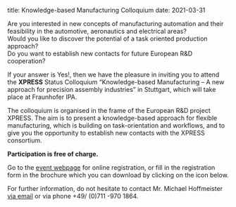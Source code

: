 title: Knowledge-based Manufacturing Colloquium
date: 2021-03-31

Are you interested in new concepts of manufacturing automation and their feasibility in the automotive, aeronautics and electrical areas?   
Would you like to discover the potential of a task oriented production approach?   
Do you want to establish new contacts for future European R&D cooperation?
<!--break-->
If your answer is Yes!, then we have the pleasure in inviting you to attend the **XPRESS** Status Colloquium “Knowledge-based Manufacturing – A new approach for precision assembly industries” in Stuttgart, which will take place at Fraunhofer IPA.   
  
The colloquium is organised in the frame of the European R&D project XPRESS. The aim is to present a knowledge-based approach for flexible manufacturing, which is building on task-orientation and workflows, and to give you the opportunity to establish new contacts with the XPRESS consortium. 
  
**Participation is free of charge.** 

Go to the [event webpage](http://www.ipa.fraunhofer.de/index.php?id=1332&L=2) for online registration, or fill in the registration form in the brochure which you can download by clicking on the icon below. 

For further information, do not hesitate to contact Mr. Michael Hoffmeister [via email](mailto:hoffmeister@ipa.fraunhofer.de) or via phone +49/ (0)711 -970 1864.
